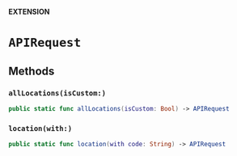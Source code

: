 **EXTENSION**

# `APIRequest`

## Methods
### `allLocations(isCustom:)`

```swift
public static func allLocations(isCustom: Bool) -> APIRequest
```

### `location(with:)`

```swift
public static func location(with code: String) -> APIRequest
```
